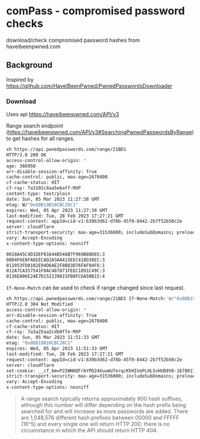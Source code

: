 # comPass - compromised password checks
download/check compromised password hashes from haveibeenpwned.com

## Background

Inspired by 
https://github.com/HaveIBeenPwned/PwnedPasswordsDownloader  


### Download
Uses api https://haveibeenpwned.com/API/v3

Range search endpoint (https://haveibeenpwned.com/API/v3#SearchingPwnedPasswordsByRange) to get hashes for all ranges.
```bash
xh https://api.pwnedpasswords.com/range/21BD1                                                                                dev-cookie/search 
HTTP/2.0 200 OK                                                                                                                                    
access-control-allow-origin: *
age: 366950
arr-disable-session-affinity: True
cache-control: public, max-age=2678400
cf-cache-status: HIT
cf-ray: 7a3102c8aa5ebaff-MXP
content-type: text/plain
date: Sun, 05 Mar 2023 11:27:38 GMT
etag: W/"0x8DB19B10CBC28C1"
expires: Wed, 05 Apr 2023 11:27:38 GMT
last-modified: Tue, 28 Feb 2023 17:27:21 GMT
request-context: appId=cid-v1:639b3d62-d78b-45f0-8442-2b7f52b50c2e
server: cloudflare
strict-transport-security: max-age=31536000; includeSubDomains; preload
vary: Accept-Encoding
x-content-type-options: nosniff

0018A45C4D1DEF81644B54AB7F969B88D65:3
00D4F6E8FA6EECAD2A3AA415EEC418D38EC:3
011053FD0102E94D6AE2F8B83D76FAF94F6:1
012A7CA357541F0AC487871FEEC1891C49C:3
0136E006E24E7D152139815FB0FC6A50B15:4

```

`If-None-Match` can be used to check if range changed since last request. 
```bash 
xh https://api.pwnedpasswords.com/range/21BD1 If-None-Match:'W/"0x8DB19B10CBC28C1"'
HTTP/2.0 304 Not Modified
access-control-allow-origin: *
arr-disable-session-affinity: True
cache-control: public, max-age=2678400
cf-cache-status: HIT
cf-ray: 7a3a25aa2cdb0f7e-MXP
date: Sun, 05 Mar 2023 11:51:33 GMT
etag: "0x8DB19B10CBC28C1"
expires: Wed, 05 Apr 2023 11:51:33 GMT
last-modified: Tue, 28 Feb 2023 17:27:21 GMT
request-context: appId=cid-v1:639b3d62-d78b-45f0-8442-2b7f52b50c2e
server: cloudflare
set-cookie: __cf_bm=P2IWNHQFrbYPD24XuumU7erqcKhHIUoPLHL5xHUD8V8-1678017093-0-Af3wDk1topj7VSLSfQsCDtu+WPMIWhjzi5sV3WlrHCgoQWr/YkHGCnW57gbQ5feRL+4fSqAhxDC9etuNVeFmWyc=; path=/; expires=Sun, 05-Mar-23 12:21:33 GMT; domain=.pwnedpasswords.com; HttpOnly; Secure; SameSite=None
strict-transport-security: max-age=31536000; includeSubDomains; preload
vary: Accept-Encoding
x-content-type-options: nosniff

```

 > A range search typically returns approximately 800 hash suffixes, although this number will differ depending on the hash prefix being searched for and will increase as more passwords are added. There are 1,048,576 different hash prefixes between 00000 and FFFFF (16^5) and every single one will return HTTP 200; there is no circumstance in which the API should return HTTP 404. 